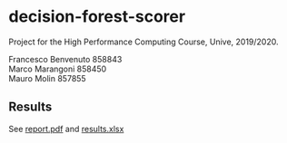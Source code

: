 # decision-forest-scorer

Project for the High Performance Computing Course, Unive, 2019/2020.

Francesco Benvenuto 858843  
Marco Marangoni 858450  
Mauro Molin 857855  

## Results
See [report.pdf](https://github.com/MMauro94/decision-forest-scorer/raw/master/report.pdf) and [results.xlsx](https://github.com/MMauro94/decision-forest-scorer/raw/master/results/results.xlsx)
